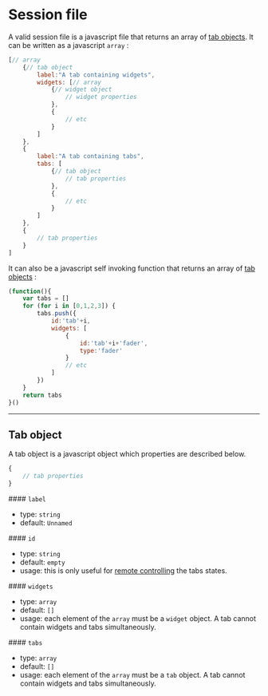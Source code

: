 # Session file

A valid session file is a javascript file that returns an array of [tab objects](#tab-object). It can be written as a javascript `array` :

```js
[// array
    {// tab object
        label:"A tab containing widgets",
        widgets: [// array
            {// widget object
                // widget properties
            },
            {
                // etc
            }
        ]
    },
    {
        label:"A tab containing tabs",
        tabs: [
            {// tab object
                // tab properties
            },
            {
                // etc
            }
        ]
    },
    {
        // tab properties
    }
]
```

It can also be a javascript self invoking function that returns an array of [tab objects](#tab-object) :

```js
(function(){
    var tabs = []
    for (for i in [0,1,2,3]) {
        tabs.push({
            id:'tab'+i,
            widgets: [
                {
                    id:'tab'+i+'fader',
                    type:'fader'
                }
                // etc
            ]
        })
    }
    return tabs
}()

```

----

## Tab object

A tab object is a javascript object which properties are described below.

```js
{
    // tab properties
}
```

#### `label`
- type: `string`
- default: `Unnamed`

#### `id`
- type: `string`
- default: `empty`
- usage: this is only useful for [remote controlling](remote-control.md) the tabs states.

#### `widgets`
- type: `array`
- default: `[]`
- usage: each element of the `array` must be a `widget` object. A tab cannot contain widgets and tabs simultaneously.

#### `tabs`
- type: `array`
- default: `[]`
- usage: each element of the `array` must be a `tab` object. A tab cannot contain widgets and tabs simultaneously.
